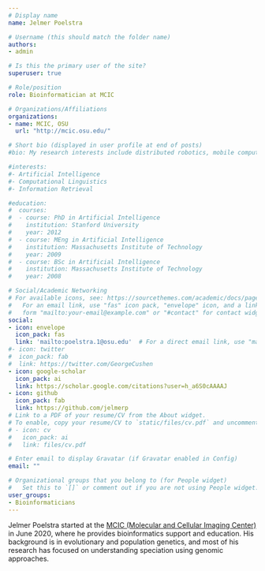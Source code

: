 ```yaml
---
# Display name
name: Jelmer Poelstra

# Username (this should match the folder name)
authors:
- admin

# Is this the primary user of the site?
superuser: true

# Role/position
role: Bioinformatician at MCIC

# Organizations/Affiliations
organizations:
- name: MCIC, OSU
  url: "http://mcic.osu.edu/"

# Short bio (displayed in user profile at end of posts)
#bio: My research interests include distributed robotics, mobile computing and programmable matter.

#interests:
#- Artificial Intelligence
#- Computational Linguistics
#- Information Retrieval

#education:
#  courses:
#  - course: PhD in Artificial Intelligence
#    institution: Stanford University
#    year: 2012
#  - course: MEng in Artificial Intelligence
#    institution: Massachusetts Institute of Technology
#    year: 2009
#  - course: BSc in Artificial Intelligence
#    institution: Massachusetts Institute of Technology
#    year: 2008

# Social/Academic Networking
# For available icons, see: https://sourcethemes.com/academic/docs/page-builder/#icons
#   For an email link, use "fas" icon pack, "envelope" icon, and a link in the
#   form "mailto:your-email@example.com" or "#contact" for contact widget.
social:
- icon: envelope
  icon_pack: fas
  link: 'mailto:poelstra.1@osu.edu'  # For a direct email link, use "mailto:test@example.org".
#- icon: twitter
#  icon_pack: fab
#  link: https://twitter.com/GeorgeCushen
- icon: google-scholar
  icon_pack: ai
  link: https://scholar.google.com/citations?user=h_a6S0cAAAAJ
- icon: github
  icon_pack: fab
  link: https://github.com/jelmerp
# Link to a PDF of your resume/CV from the About widget.
# To enable, copy your resume/CV to `static/files/cv.pdf` and uncomment the lines below.
# - icon: cv
#   icon_pack: ai
#   link: files/cv.pdf

# Enter email to display Gravatar (if Gravatar enabled in Config)
email: ""

# Organizational groups that you belong to (for People widget)
#   Set this to `[]` or comment out if you are not using People widget.
user_groups:
- Bioinformaticians
---
```


Jelmer Poelstra started at the [MCIC (Molecular and Cellular Imaging Center)](http://mcic.osu.edu/) in June 2020,
where he provides bioinformatics support and education.
His background is in evolutionary and population genetics,
and most of his research has focused on understanding speciation using genomic approaches.
